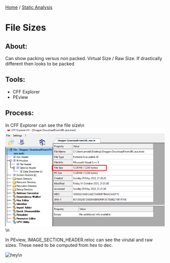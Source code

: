 [Home](https://github.com/jplowri0/Blog/blob/main/home.md) / [Static Analysis](https://github.com/jplowri0/Blog/blob/main/malware/Static_Analysis.md) 
# File Sizes
## About:
Can show packing versus non packed. Virtual Size / Raw Size. If drastically different then looks to be packed 

## Tools:
- CFF Explorer 
- PEview

## Process:
In CFF Explorer can see the file size\n 
![hey](https://github.com/jplowri0/Blog/blob/main/malware/FileSize1.png)\n

In PEview, IMAGE\_SECTION\_HEADER.reloc can see the virutal and raw sizes. These need to be computed from hex to dec. 

![hey](https://github.com/jplowri0/Blog/blob/main/malware/FileSizexi2.png)\n
